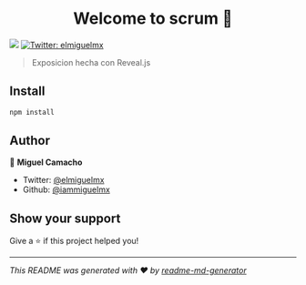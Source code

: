 <h1 align="center">Welcome to scrum 👋</h1>
<p>
  <img src="https://img.shields.io/badge/version-1.0-blue.svg?cacheSeconds=2592000" />
  <a href="https://twitter.com/elmiguelmx">
    <img alt="Twitter: elmiguelmx" src="https://img.shields.io/twitter/follow/elmiguelmx.svg?style=social" target="_blank" />
  </a>
</p>

> Exposicion hecha con Reveal.js

## Install

```sh
npm install
```

## Author

👤 **Miguel Camacho**

* Twitter: [@elmiguelmx](https://twitter.com/elmiguelmx)
* Github: [@iammiguelmx](https://github.com/iammiguelmx)

## Show your support

Give a ⭐️ if this project helped you!

***
_This README was generated with ❤️ by [readme-md-generator](https://github.com/kefranabg/readme-md-generator)_